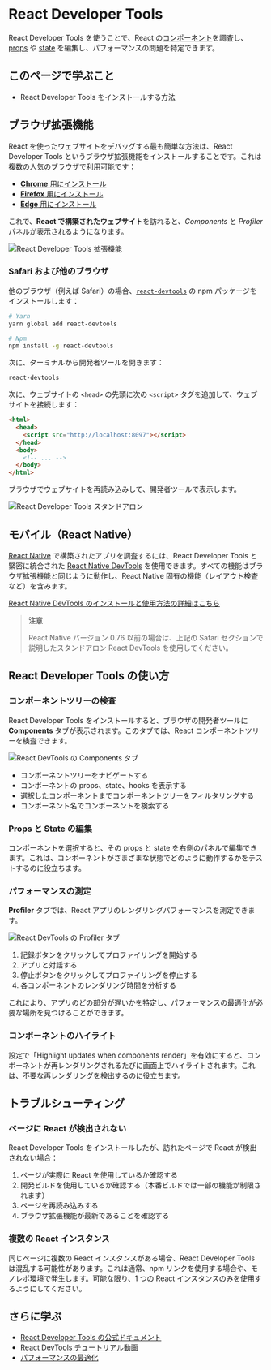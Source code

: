 # React Developer Tools

React Developer Tools を使うことで、React の[コンポーネント](/learn/your-first-component)を調査し、[props](/learn/passing-props-to-a-component) や [state](/learn/state-a-components-memory) を編集し、パフォーマンスの問題を特定できます。

## このページで学ぶこと

- React Developer Tools をインストールする方法

## ブラウザ拡張機能

React を使ったウェブサイトをデバッグする最も簡単な方法は、React Developer Tools というブラウザ拡張機能をインストールすることです。これは複数の人気のブラウザで利用可能です：

- [**Chrome** 用にインストール](https://chrome.google.com/webstore/detail/react-developer-tools/fmkadmapgofadopljbjfkapdkoienihi?hl=en)
- [**Firefox** 用にインストール](https://addons.mozilla.org/en-US/firefox/addon/react-devtools/)
- [**Edge** 用にインストール](https://microsoftedge.microsoft.com/addons/detail/react-developer-tools/gpphkfbcpidddadnkolkpfckpihlkkil)

これで、**React で構築されたウェブサイト**を訪れると、_Components_ と _Profiler_ パネルが表示されるようになります。

![React Developer Tools 拡張機能](/images/docs/react-devtools-extension.png)

### Safari および他のブラウザ

他のブラウザ（例えば Safari）の場合、[`react-devtools`](https://www.npmjs.com/package/react-devtools) の npm パッケージをインストールします：

```bash
# Yarn
yarn global add react-devtools

# Npm
npm install -g react-devtools
```

次に、ターミナルから開発者ツールを開きます：

```bash
react-devtools
```

次に、ウェブサイトの `<head>` の先頭に次の `<script>` タグを追加して、ウェブサイトを接続します：

```html {3}
<html>
  <head>
    <script src="http://localhost:8097"></script>
  </head>
  <body>
    <!-- ... -->
  </body>
</html>
```

ブラウザでウェブサイトを再読み込みして、開発者ツールで表示します。

![React Developer Tools スタンドアロン](/images/docs/react-devtools-standalone.png)

## モバイル（React Native）

[React Native](https://reactnative.dev/) で構築されたアプリを調査するには、React Developer Tools と緊密に統合された [React Native DevTools](https://reactnative.dev/docs/react-native-devtools) を使用できます。すべての機能はブラウザ拡張機能と同じように動作し、React Native 固有の機能（レイアウト検査など）を含みます。

[React Native DevTools のインストールと使用方法の詳細はこちら](https://reactnative.dev/docs/react-native-devtools)

> **注意**
>
> React Native バージョン 0.76 以前の場合は、上記の Safari セクションで説明したスタンドアロン React DevTools を使用してください。

## React Developer Tools の使い方

### コンポーネントツリーの検査

React Developer Tools をインストールすると、ブラウザの開発者ツールに **Components** タブが表示されます。このタブでは、React コンポーネントツリーを検査できます。

![React DevTools の Components タブ](/images/docs/react-devtools-components.png)

- コンポーネントツリーをナビゲートする
- コンポーネントの props、state、hooks を表示する
- 選択したコンポーネントまでコンポーネントツリーをフィルタリングする
- コンポーネント名でコンポーネントを検索する

### Props と State の編集

コンポーネントを選択すると、その props と state を右側のパネルで編集できます。これは、コンポーネントがさまざまな状態でどのように動作するかをテストするのに役立ちます。

### パフォーマンスの測定

**Profiler** タブでは、React アプリのレンダリングパフォーマンスを測定できます。

![React DevTools の Profiler タブ](/images/docs/react-devtools-profiler.png)

1. 記録ボタンをクリックしてプロファイリングを開始する
2. アプリと対話する
3. 停止ボタンをクリックしてプロファイリングを停止する
4. 各コンポーネントのレンダリング時間を分析する

これにより、アプリのどの部分が遅いかを特定し、パフォーマンスの最適化が必要な場所を見つけることができます。

### コンポーネントのハイライト

設定で「Highlight updates when components render」を有効にすると、コンポーネントが再レンダリングされるたびに画面上でハイライトされます。これは、不要な再レンダリングを検出するのに役立ちます。

## トラブルシューティング

### ページに React が検出されない

React Developer Tools をインストールしたが、訪れたページで React が検出されない場合：

1. ページが実際に React を使用しているか確認する
2. 開発ビルドを使用しているか確認する（本番ビルドでは一部の機能が制限されます）
3. ページを再読み込みする
4. ブラウザ拡張機能が最新であることを確認する

### 複数の React インスタンス

同じページに複数の React インスタンスがある場合、React Developer Tools は混乱する可能性があります。これは通常、npm リンクを使用する場合や、モノレポ環境で発生します。可能な限り、1 つの React インスタンスのみを使用するようにしてください。

## さらに学ぶ

- [React Developer Tools の公式ドキュメント](https://github.com/facebook/react/tree/main/packages/react-devtools)
- [React DevTools チュートリアル動画](https://react.dev/learn/react-developer-tools)
- [パフォーマンスの最適化](/reference/react/Profiler)
